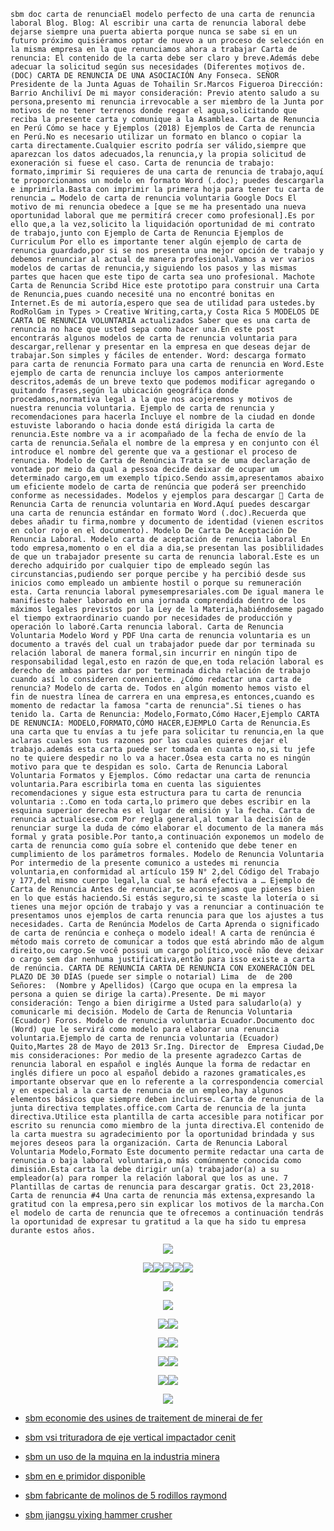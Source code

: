 
```
sbm doc carta de renunciaEl modelo perfecto de una carta de renuncia laboral Blog. Blog: Al escribir una carta de renuncia laboral debe dejarse siempre una puerta abierta porque nunca se sabe si en un futuro próximo quisiéramos optar de nuevo a un proceso de selección en la misma empresa en la que renunciamos ahora a trabajar Carta de renuncia: El contenido de la carta debe ser claro y breve.Además debe adecuar la solicitud según sus necesidades (Diferentes motivos de. (DOC) CARTA DE RENUNCIA DE UNA ASOCIACIÓN Any Fonseca. SEÑOR Presidente de la Junta Aguas de Tohailin Sr.Marcos Figueroa Dirección: Barrio Anchiliví De mi mayor consideración: Previo atento saludo a su persona,presento mi renuncia irrevocable a ser miembro de la Junta por motivos de no tener terrenos donde regar el agua,solicitando que reciba la presente carta y comunique a la Asamblea. Carta de Renuncia en Perú Cómo se hace y Ejemplos (2018) Ejemplos de Carta de renuncia en Perú.No es necesario utilizar un formato en blanco o copiar la carta directamente.Cualquier escrito podría ser válido,siempre que aparezcan los datos adecuados,la renuncia,y la propia solicitud de exoneración si fuese el caso. Carta de renuncia de trabajo: formato,imprimir Si requieres de una carta de renuncia de trabajo,aquí te proporcionamos un modelo en formato Word (.doc); puedes descargarla e imprimirla.Basta con imprimir la primera hoja para tener tu carta de renuncia … Modelo de carta de renuncia voluntaria Google Docs El motivo de mi renuncia obedece a [que se me ha presentado una nueva oportunidad laboral que me permitirá crecer como profesional].Es por ello que,a la vez,solicito la liquidación oportunidad de mi contrato de trabajo,junto con Ejemplo de Carta de Renuncia Ejemplos de Curriculum Por ello es importante tener algún ejemplo de carta de renuncia guardado,por si se nos presenta una mejor opción de trabajo y debemos renunciar al actual de manera profesional.Vamos a ver varios modelos de cartas de renuncia,y siguiendo los pasos y las mismas partes que hacen que este tipo de carta sea uno profesional. Machote Carta de Renuncia Scribd Hice este prototipo para construir una Carta de Renuncia,pues cuando necesité una no encontré bonitas en Internet.Es de mi autoría,espero que sea de utilidad para ustedes.by RodRolGam in Types > Creative Writing,carta,y Costa Rica 5 MODELOS DE CARTA DE RENUNCIA VOLUNTARIA actualizados Saber que es una carta de renuncia no hace que usted sepa como hacer una.En este post encontrarás algunos modelos de carta de renuncia voluntaria para descargar,rellenar y presentar en la empresa en que deseas dejar de trabajar.Son simples y fáciles de entender. Word: descarga formato para carta de renuncia Formato para una carta de renuncia en Word.Este ejemplo de carta de renuncia incluye los campos anteriormente descritos,además de un breve texto que podemos modificar agregando o quitando frases,según la ubicación geográfica donde procedamos,normativa legal a la que nos acojeremos y motivos de nuestra renuncia voluntaria. Ejemplo de carta de renuncia y recomendaciones para hacerla Incluye el nombre de la ciudad en donde estuviste laborando o hacia donde está dirigida la carta de renuncia.Este nombre va a ir acompañado de la fecha de envío de la carta de renuncia.Señala el nombre de la empresa y en conjunto con él introduce el nombre del gerente que va a gestionar el proceso de renuncia. Modelo de Carta de Renúncia Trata se de uma declaração de vontade por meio da qual a pessoa decide deixar de ocupar um determinado cargo,em um exemplo típico.Sendo assim,apresentamos abaixo um eficiente modelo de carta de renúncia que poderá ser preenchido conforme as necessidades. Modelos y ejemplos para descargar 🥇 Carta de Renuncia Carta de renuncia voluntaria en Word.Aquí puedes descargar una carta de renuncia estándar en formato Word (.doc).Recuerda que debes añadir tu firma,nombre y documento de identidad (vienen escritos en color rojo en el documento). Modelo De Carta De Aceptación De Renuncia Laboral. Modelo carta de aceptación de renuncia laboral En todo empresa,momento o en el dia a dia,se presentan las posiblilidades de que un trabajador presente su carta de renuncia laboral.Este es un derecho adquirido por cualquier tipo de empleado según las circunstancias,pudiendo ser porque percibe y ha percibió desde sus inicios como empleado un ambiente hostil o porque su remuneración esta. Carta renuncia laboral pymesempresariales.com De igual manera le manifiesto haber laborado en una jornada comprendida dentro de los máximos legales previstos por la Ley de la Materia,habiéndoseme pagado el tiempo extraordinario cuando por necesidades de producción y operación lo laboré.Carta renuncia laboral. Carta de Renuncia Voluntaria Modelo Word y PDF Una carta de renuncia voluntaria es un documento a través del cual un trabajador puede dar por terminada su relación laboral de manera formal,sin incurrir en ningún tipo de responsabilidad legal,esto en razón de que,en toda relación laboral es derecho de ambas partes dar por terminada dicha relación de trabajo cuando así lo consideren conveniente. ¿Cómo redactar una carta de renuncia? Modelo de carta de. Todos en algún momento hemos visto el fin de nuestra línea de carrera en una empresa,es entonces,cuando es momento de redactar la famosa "carta de renuncia".Si tienes o has tenido la. Carta de Renuncia: Modelo,Formato,Cómo Hacer,Ejemplo CARTA DE RENUNCIA: MODELO,FORMATO,CÓMO HACER,EJEMPLO Carta de Renuncia.Es una carta que tu envías a tu jefe para solicitar tu renuncia,en la que aclaras cuales son tus razones por las cuales quieres dejar el trabajo.además esta carta puede ser tomada en cuanta o no,si tu jefe no te quiere despedir no lo va a hacer.Ósea esta carta no es ningún motivo para que te despidan es solo. Carta de Renuncia Laboral Voluntaria Formatos y Ejemplos. Cómo redactar una carta de renuncia voluntaria.Para escribirla toma en cuenta las siguientes recomendaciones y sigue esta estructura para tu carta de renuncia voluntaria :.Como en toda carta,lo primero que debes escribir en la esquina superior derecha es el lugar de emisión y la fecha. Carta de renuncia actualicese.com Por regla general,al tomar la decisión de renunciar surge la duda de cómo elaborar el documento de la manera más formal y grata posible.Por tanto,a continuación exponemos un modelo de carta de renuncia como guía sobre el contenido que debe tener en cumplimiento de los parámetros formales. Modelo de Renuncia Voluntaria Por intermedio de la presente comunico a ustedes mi renuncia voluntaria,en conformidad al artículo 159 N° 2,del Código del Trabajo y 177,del mismo cuerpo legal,la cual se hará efectiva a … Ejemplo de Carta de Renuncia Antes de renunciar,te aconsejamos que pienses bien en lo que estás haciendo.Si estás seguro,si te scaste la lotería o si tienes una mejor opción de trabajo y vas a renunciar a continuación te presentamos unos ejemplos de carta renuncia para que los ajustes a tus necesidades. Carta de Renúncia Modelos de Carta Aprenda o significado de carta de renúncia e conheça o modelo ideal! A carta de renúncia é método mais correto de comunicar a todos que está abrindo mão de algum direito,ou cargo.Se você possui um cargo político,você não deve deixar o cargo sem dar nenhuma justificativa,então para isso existe a carta de renúncia. CARTA DE RENUNCIA CARTA DE RENUNCIA CON EXONERACIÓN DEL PLAZO DE 30 DÍAS (puede ser simple o notarial) Lima  de  de 200 Señores:  (Nombre y Apellidos) (Cargo que ocupa en la empresa la persona a quien se dirige la carta).Presente. De mi mayor consideración: Tengo a bien dirigirme a Usted para saludarlo(a) y comunicarle mi decisión. Modelo de Carta de Renuncia Voluntaria (Ecuador) Foros. Modelo de renuncia voluntaria Ecuador.Documento doc (Word) que le servirá como modelo para elaborar una renuncia voluntaria.Ejemplo de carta de renuncia voluntaria (Ecuador) Quito,Martes 28 de Mayo de 2013 Sr.Ing. Director de  Empresa Ciudad,De mis consideraciones: Por medio de la presente agradezco Cartas de renuncia laboral en español e inglés Aunque la forma de redactar en inglés difiere un poco al español debido a razones gramaticales,es importante observar que en lo referente a la correspondencia comercial y en especial a la carta de renuncia de un empleo,hay algunos elementos básicos que siempre deben incluirse. Carta de renuncia de la junta directiva templates.office.com Carta de renuncia de la junta directiva.Utilice esta plantilla de carta accesible para notificar por escrito su renuncia como miembro de la junta directiva.El contenido de la carta muestra su agradecimiento por la oportunidad brindada y sus mejores deseos para la organización. Carta de Renuncia Laboral Voluntaria Modelo,Formato Este documento permite redactar una carta de renuncia o baja laboral voluntaria,o más comúnmente conocida como dimisión.Esta carta la debe dirigir un(a) trabajador(a) a su empleador(a) para romper la relación laboral que los as une. 7 Plantillas de cartas de renuncia para descargar gratis. Oct 23,2018· Carta de renuncia #4 Una carta de renuncia más extensa,expresando la gratitud con la empresa,pero sin explicar los motivos de la marcha.Con el modelo de carta de renuncia que te ofrecemos a continuación tendrás la oportunidad de expresar tu gratitud a la que ha sido tu empresa durante estos años. 
```

<div align="center">

<a href="https://es-crusher.shibang-china.com/github&k=sbm+doc+carta+de+renuncia"><img src="https://static.shibang-china.com/es/crusher/logo.jpg"></a>

<a href="https://es-crusher.shibang-china.com/github&k=sbm+doc+carta+de+renuncia"><img src="https://static.shibang-china.com/es/crusher/index.jpg"></a><a href="https://es-crusher.shibang-china.com/material.htmlgithub&k=sbm+doc+carta+de+renuncia"><img src="https://static.shibang-china.com/es/crusher/material.jpg"></a><a href="https://es-crusher.shibang-china.com/application.htmlgithub&k=sbm+doc+carta+de+renuncia"><img src="https://static.shibang-china.com/es/crusher/application.jpg"></a><a href="https://es-crusher.shibang-china.com/aboutus.htmlgithub&k=sbm+doc+carta+de+renuncia"><img src="https://static.shibang-china.com/es/crusher/aboutus.jpg"></a><a href="https://es-crusher.shibang-china.com/contact.htmlgithub&k=sbm+doc+carta+de+renuncia"><img src="https://static.shibang-china.com/es/crusher/contact.jpg"></a>

<a href="https://es-crusher.shibang-china.com/github&k=sbm+doc+carta+de+renuncia"><img src="https://static.shibang-china.com/es/crusher/banner.jpg"></a>

<a href="https://swt.shibang-china.com/github&k=sbm+doc+carta+de+renuncia"><img src="https://static.shibang-china.com/es/crusher/text.jpg"></a>

<a href="https://swt.shibang-china.com/github&k=sbm+doc+carta+de+renuncia"><img src="https://static.shibang-china.com/es/crusher/chat.jpg"></a><a href="https://es-crusher.shibang-china.com/contact.htmlgithub&k=sbm+doc+carta+de+renuncia"><img src="https://static.shibang-china.com/es/crusher/message.jpg"></a>

<a href="https://es-crusher.shibang-china.com/products/pe.htmlgithub&k=sbm+doc+carta+de+renuncia"><img src="https://static.shibang-china.com/es/crusher/pe.jpg"></a><a href="https://es-crusher.shibang-china.com/products/pf.htmlgithub&k=sbm+doc+carta+de+renuncia"><img src="https://static.shibang-china.com/es/crusher/pf.jpg"></a>

<a href="https://es-crusher.shibang-china.com/products/hpt.htmlgithub&k=sbm+doc+carta+de+renuncia"><img src="https://static.shibang-china.com/es/crusher/hpt.jpg"></a><a href="https://es-crusher.shibang-china.com/products/vsi.htmlgithub&k=sbm+doc+carta+de+renuncia"><img src="https://static.shibang-china.com/es/crusher/vsi.jpg"></a>

<a href="https://es-crusher.shibang-china.com/products/klv.htmlgithub&k=sbm+doc+carta+de+renuncia"><img src="https://static.shibang-china.com/es/crusher/klv.jpg"></a><a href="https://es-crusher.shibang-china.com/products/portable.htmlgithub&k=sbm+doc+carta+de+renuncia"><img src="https://static.shibang-china.com/es/crusher/portable.jpg"></a>

<a href="https://swt.shibang-china.com/github&k=sbm+doc+carta+de+renuncia"><img src="https://static.shibang-china.com/es/crusher/case.jpg"></a>

</div>


* [sbm economie des usines de traitement de minerai de fer](sbm%20economie%20des%20usines%20de%20traitement%20de%20minerai%20de%20fer.md)

* [sbm vsi trituradora de eje vertical impactador cenit](sbm%20vsi%20trituradora%20de%20eje%20vertical%20impactador%20cenit.md)

* [sbm un uso de la mquina en la industria minera](sbm%20un%20uso%20de%20la%20mquina%20en%20la%20industria%20minera.md)

* [sbm en e primidor disponible](sbm%20en%20e%20primidor%20disponible.md)

* [sbm fabricante de molinos de 5 rodillos raymond](sbm%20fabricante%20de%20molinos%20de%205%20rodillos%20raymond.md)

* [sbm jiangsu yixing hammer crusher](sbm%20jiangsu%20yixing%20hammer%20crusher.md)